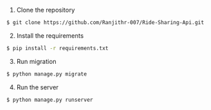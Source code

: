 1. Clone the repository

```bash
$ git clone https://github.com/Ranjithr-007/Ride-Sharing-Api.git
```
  2. Install the requirements

```bash
$ pip install -r requirements.txt
```
  3. Run migration

```bash
$ python manage.py migrate
```

  4. Run the server

```bash
$ python manage.py runserver
```

